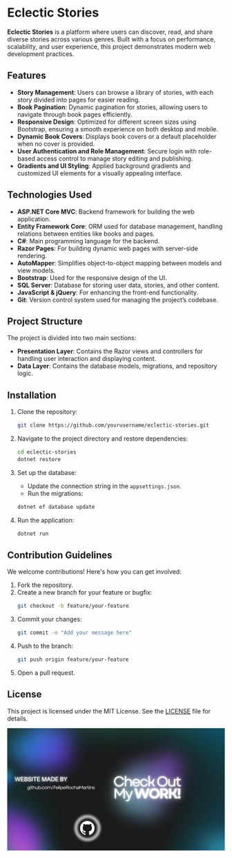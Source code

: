 # Eclectic Stories

**Eclectic Stories** is a platform where users can discover, read, and share diverse stories across various genres. Built with a focus on performance, scalability, and user experience, this project demonstrates modern web development practices.

## Features

- **Story Management**: Users can browse a library of stories, with each story divided into pages for easier reading.
- **Book Pagination**: Dynamic pagination for stories, allowing users to navigate through book pages efficiently.
- **Responsive Design**: Optimized for different screen sizes using Bootstrap, ensuring a smooth experience on both desktop and mobile.
- **Dynamic Book Covers**: Displays book covers or a default placeholder when no cover is provided.
- **User Authentication and Role Management**: Secure login with role-based access control to manage story editing and publishing.
- **Gradients and UI Styling**: Applied background gradients and customized UI elements for a visually appealing interface.

## Technologies Used

- **ASP.NET Core MVC**: Backend framework for building the web application.
- **Entity Framework Core**: ORM used for database management, handling relations between entities like books and pages.
- **C#**: Main programming language for the backend.
- **Razor Pages**: For building dynamic web pages with server-side rendering.
- **AutoMapper**: Simplifies object-to-object mapping between models and view models.
- **Bootstrap**: Used for the responsive design of the UI.
- **SQL Server**: Database for storing user data, stories, and other content.
- **JavaScript & jQuery**: For enhancing the front-end functionality.
- **Git**: Version control system used for managing the project’s codebase.

## Project Structure

The project is divided into two main sections:

- **Presentation Layer**: Contains the Razor views and controllers for handling user interaction and displaying content.
- **Data Layer**: Contains the database models, migrations, and repository logic. 

## Installation

1. Clone the repository:
    ```bash
    git clone https://github.com/yourusername/eclectic-stories.git
    ```

2. Navigate to the project directory and restore dependencies:
    ```bash
    cd eclectic-stories
    dotnet restore
    ```

3. Set up the database:
    - Update the connection string in the `appsettings.json`.
    - Run the migrations:
    ```bash
    dotnet ef database update
    ```

4. Run the application:
    ```bash
    dotnet run
    ```

## Contribution Guidelines

We welcome contributions! Here's how you can get involved:

1. Fork the repository.
2. Create a new branch for your feature or bugfix:
    ```bash
    git checkout -b feature/your-feature
    ```
3. Commit your changes:
    ```bash
    git commit -m "Add your message here"
    ```
4. Push to the branch:
    ```bash
    git push origin feature/your-feature
    ```
5. Open a pull request.

## License

This project is licensed under the MIT License. See the [LICENSE](LICENSE) file for details.


![Eclectic Stories](Presentation/wwwroot/images/Banner2.png)
